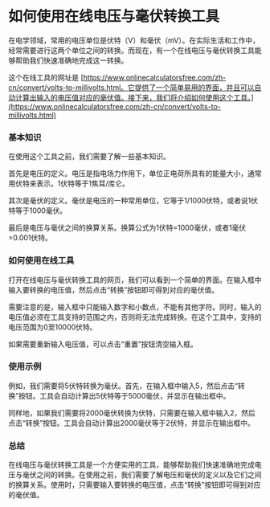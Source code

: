 如何使用在线电压与毫伏转换工具
===============

在电学领域，常用的电压单位是伏特（V）和毫伏（mV）。在实际生活和工作中，经常需要进行这两个单位之间的转换。而现在，有一个在线电压与毫伏转换工具能够帮助我们快速准确地完成这一转换。

这个在线工具的网址是 [https://www.onlinecalculatorsfree.com/zh-cn/convert/volts-to-millivolts.html。它提供了一个简单易用的界面，并且可以自动计算出输入的电压值对应的毫伏值。接下来，我们将介绍如何使用这个工具。](https://www.onlinecalculatorsfree.com/zh-cn/convert/volts-to-millivolts.html)

### 基本知识

在使用这个工具之前，我们需要了解一些基本知识。

首先是电压的定义。电压是指电场力作用下，单位正电荷所具有的能量大小，通常用伏特来表示。1伏特等于1焦耳/库仑。

其次是毫伏的定义。毫伏是电压的一种常用单位，它等于1/1000伏特，或者说1伏特等于1000毫伏。

最后是电压与毫伏之间的换算关系。换算公式为1伏特=1000毫伏，或者1毫伏=0.001伏特。

### 如何使用在线工具

打开在线电压与毫伏转换工具的网页，我们可以看到一个简单的界面。在输入框中输入要转换的电压值，然后点击“转换”按钮即可得到对应的毫伏值。

需要注意的是，输入框中只能输入数字和小数点，不能有其他字符。同时，输入的电压值必须在工具支持的范围之内，否则将无法完成转换。在这个工具中，支持的电压范围为0至10000伏特。

如果需要重新输入电压值，可以点击“重置”按钮清空输入框。

### 使用示例

例如，我们需要将5伏特转换为毫伏。首先，在输入框中输入5，然后点击“转换”按钮。工具会自动计算出5伏特等于5000毫伏，并显示在输出框中。

同样地，如果我们需要将2000毫伏转换为伏特，只需要在输入框中输入2，然后点击“转换”按钮。工具会自动计算出2000毫伏等于2伏特，并显示在输出框中。

### 总结

在线电压与毫伏转换工具是一个方便实用的工具，能够帮助我们快速准确地完成电压与毫伏之间的转换。在使用之前，我们需要了解电压和毫伏的定义以及它们之间的换算关系。使用时，只需要输入要转换的电压值，点击“转换”按钮即可得到对应的毫伏值。